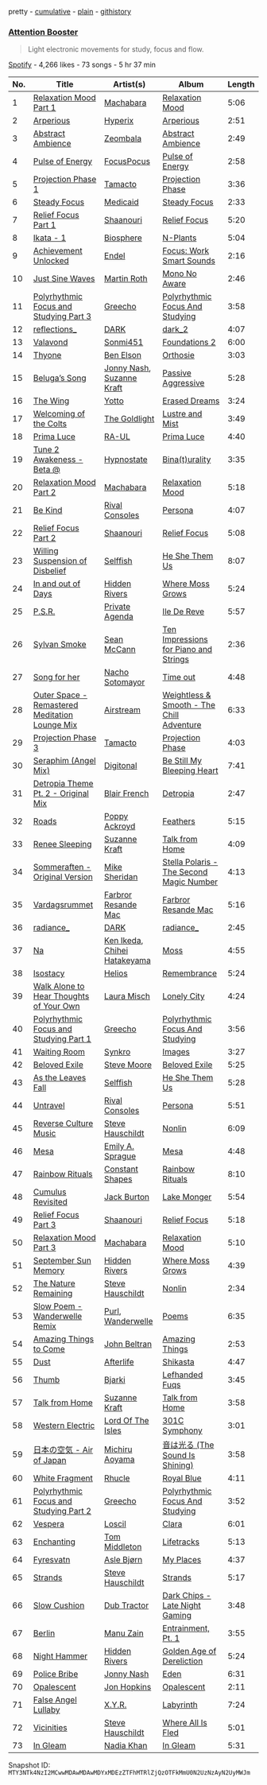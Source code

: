pretty - [cumulative](/playlists/cumulative/37i9dQZF1DX1SBMQfWoBV6.md) - [plain](/playlists/plain/37i9dQZF1DX1SBMQfWoBV6) - [githistory](https://github.githistory.xyz/mackorone/spotify-playlist-archive/blob/main/playlists/plain/37i9dQZF1DX1SBMQfWoBV6)

### [Attention Booster](https://open.spotify.com/playlist/37i9dQZF1DX1SBMQfWoBV6)

> Light electronic movements for study, focus and flow.

[Spotify](https://open.spotify.com/user/spotify) - 4,266 likes - 73 songs - 5 hr 37 min

| No. | Title | Artist(s) | Album | Length |
|---|---|---|---|---|
| 1 | [Relaxation Mood Part 1](https://open.spotify.com/track/1ITXk2XtlXEEJIjPaYxeHC) | [Machabara](https://open.spotify.com/artist/5OQe8EsRkxUlaeJ8sESTyK) | [Relaxation Mood](https://open.spotify.com/album/4oLFR8aCQj1GECAdnFhuFY) | 5:06 |
| 2 | [Arperious](https://open.spotify.com/track/6NpymTa0H0DXNQcfGBSb9M) | [Hyperix](https://open.spotify.com/artist/2vlHxzMM3LDROyxBioXC2Q) | [Arperious](https://open.spotify.com/album/5rxLM3dUbhXaItPpAsnKbh) | 2:51 |
| 3 | [Abstract Ambience](https://open.spotify.com/track/7hnCKEU2LpfD3tkfgEhnKF) | [Zeombala](https://open.spotify.com/artist/1ERLT1kdPcQocPENfka9M8) | [Abstract Ambience](https://open.spotify.com/album/5067Ai9GOj6ROHmVhUX3mn) | 2:49 |
| 4 | [Pulse of Energy](https://open.spotify.com/track/1iXrptWumZpCohHlTE1ct2) | [FocusPocus](https://open.spotify.com/artist/3PvDMOBR3e0OLBKbEU8V2k) | [Pulse of Energy](https://open.spotify.com/album/4c5VV5hL4mPGqtXgar92Lf) | 2:58 |
| 5 | [Projection Phase 1](https://open.spotify.com/track/3VUaSYzan96brB5zchJx4T) | [Tamacto](https://open.spotify.com/artist/02EvIsE0XWi2HJmTXcK2QQ) | [Projection Phase](https://open.spotify.com/album/5bDTUrvpiVmkj1j1MjegBZ) | 3:36 |
| 6 | [Steady Focus](https://open.spotify.com/track/11lLwgMsGuTS8ENsA1Tf35) | [Medicaid](https://open.spotify.com/artist/5KW4ln3Bh5bLkg02GX1vJT) | [Steady Focus](https://open.spotify.com/album/2JzAOAba2GnsDu1Pk719YI) | 2:33 |
| 7 | [Relief Focus Part 1](https://open.spotify.com/track/4iu11idQuMvhRWfeKsT7eZ) | [Shaanouri](https://open.spotify.com/artist/2FWFKErUkjpSdqcbvTsw33) | [Relief Focus](https://open.spotify.com/album/43OcuIirS6m1pDpabjy9Kx) | 5:20 |
| 8 | [Ikata \- 1](https://open.spotify.com/track/4WpJhXF5NvcZQApCRU7Fih) | [Biosphere](https://open.spotify.com/artist/2rcnAZ6DvORQ365X3zVYpr) | [N\-Plants](https://open.spotify.com/album/6O0NOaFQ56eChOtw47l9VI) | 5:04 |
| 9 | [Achievement Unlocked](https://open.spotify.com/track/1qlpsQZTzBJ3C9Padf3dCp) | [Endel](https://open.spotify.com/artist/3JNr31WfX56vgwBuIcdOt4) | [Focus: Work Smart Sounds](https://open.spotify.com/album/5sVSZ4CGxYznBbbO2DTPvV) | 2:16 |
| 10 | [Just Sine Waves](https://open.spotify.com/track/7J8NbJZXIbR3JLOUk5BITV) | [Martin Roth](https://open.spotify.com/artist/4LoSbPey3kklzX5f2KEks1) | [Mono No Aware](https://open.spotify.com/album/70hyp5k7zuvuI52UZvWBKx) | 2:46 |
| 11 | [Polyrhythmic Focus and Studying Part 3](https://open.spotify.com/track/4vtqAaig1XbUIZbCmZXp1A) | [Greecho](https://open.spotify.com/artist/13x3oBzOHHvA23aEPvrLLx) | [Polyrhythmic Focus And Studying](https://open.spotify.com/album/3eVENAC5Fr5WphpkTIEQz0) | 3:58 |
| 12 | [reflections\_](https://open.spotify.com/track/4ILaye6zO7KQ4jdfcsyZfp) | [DARK](https://open.spotify.com/artist/4mJeYvJH1WW0jLjbUh6VxM) | [dark\_2](https://open.spotify.com/album/5RaaBAphojbpJusuLNsOY9) | 4:07 |
| 13 | [Valavond](https://open.spotify.com/track/6Ff7dIvhOa6wqCxYdNDKSs) | [Sonmi451](https://open.spotify.com/artist/1rQREdU6Zyil9kuBQJvaRN) | [Foundations 2](https://open.spotify.com/album/6NiOKlzucDnE4NJAGPpv06) | 6:00 |
| 14 | [Thyone](https://open.spotify.com/track/19GN5lWipW5bg1aa8SCLTE) | [Ben Elson](https://open.spotify.com/artist/1OuL8Cuw5Ed403k0dUnloa) | [Orthosie](https://open.spotify.com/album/4NzbetkU7aw0ccC5pV7LIy) | 3:03 |
| 15 | [Beluga’s Song](https://open.spotify.com/track/1BHu8dmQWiwoh7p1vgJZKN) | [Jonny Nash](https://open.spotify.com/artist/4VnaEWTHIwbqbDCwNPpfde), [Suzanne Kraft](https://open.spotify.com/artist/1FTn5osUbCr8n7WgYmbK5m) | [Passive Aggressive](https://open.spotify.com/album/06CnAHZC6NtWc1f0vuKi9l) | 5:28 |
| 16 | [The Wing](https://open.spotify.com/track/4nIdUgjJwddAnfZhggwFpa) | [Yotto](https://open.spotify.com/artist/5Dyfxq0ZrFjjeFBdSNxDbo) | [Erased Dreams](https://open.spotify.com/album/6Q67qjhJcBsMPWS3PXF8kv) | 3:24 |
| 17 | [Welcoming of the Colts](https://open.spotify.com/track/0Htf6VECFgxlVKmS4dHrR0) | [The Goldlight](https://open.spotify.com/artist/35zOaLSrpQwL9mSBQjbK7f) | [Lustre and Mist](https://open.spotify.com/album/1cqYxODeCDRlnOqERNtXn5) | 3:49 |
| 18 | [Prima Luce](https://open.spotify.com/track/6hOMR6CFQICXK8NXpjiBh2) | [RA\-UL](https://open.spotify.com/artist/2JeqxmyESYTBLsPY9Xvdjt) | [Prima Luce](https://open.spotify.com/album/5ETvDJJqpujShOF6sUYaYc) | 4:40 |
| 19 | [Tune 2 Awakeness \- Beta @](https://open.spotify.com/track/2M52JGX9RzoeFFEN4lVMqX) | [Hypnostate](https://open.spotify.com/artist/2W4sX0RRSKjnAd599CxiX6) | [Bina\(t\)urality](https://open.spotify.com/album/0yZdZJKrLqir5aQ0PmwtHe) | 3:35 |
| 20 | [Relaxation Mood Part 2](https://open.spotify.com/track/0U4UCxiNLfa87Qn42aNBta) | [Machabara](https://open.spotify.com/artist/5OQe8EsRkxUlaeJ8sESTyK) | [Relaxation Mood](https://open.spotify.com/album/4oLFR8aCQj1GECAdnFhuFY) | 5:18 |
| 21 | [Be Kind](https://open.spotify.com/track/3rkesmzecZXrKZ7HA68OKZ) | [Rival Consoles](https://open.spotify.com/artist/05lIUgmmsmTX2N9dCKc8rC) | [Persona](https://open.spotify.com/album/1BI2mpiBt99NlNvLka4QhG) | 4:07 |
| 22 | [Relief Focus Part 2](https://open.spotify.com/track/59hLUdNHEoyvpyNzzkuq2i) | [Shaanouri](https://open.spotify.com/artist/2FWFKErUkjpSdqcbvTsw33) | [Relief Focus](https://open.spotify.com/album/43OcuIirS6m1pDpabjy9Kx) | 5:08 |
| 23 | [Willing Suspension of Disbelief](https://open.spotify.com/track/07JOkxdkKHffHm1YLbUhFg) | [Selffish](https://open.spotify.com/artist/0YIcdQQ4Mmhl4l40ubHABn) | [He She Them Us](https://open.spotify.com/album/4oyS54Dgj9V4RfwaWQO5t5) | 8:07 |
| 24 | [In and out of Days](https://open.spotify.com/track/0Rw6XHubnNlZ7joTug4ogA) | [Hidden Rivers](https://open.spotify.com/artist/3hnXe9Zah3sqkO0XzAzebp) | [Where Moss Grows](https://open.spotify.com/album/6o5cdOMQFtNjJD7TQAVb7j) | 5:24 |
| 25 | [P.S.R.](https://open.spotify.com/track/1BUK2OhjoaxPi6n7CPq25q) | [Private Agenda](https://open.spotify.com/artist/0Ach9AicviOrwIPxUPntnA) | [Ile De Reve](https://open.spotify.com/album/6amMyNzSzAfsBfMbe32bws) | 5:57 |
| 26 | [Sylvan Smoke](https://open.spotify.com/track/2Gfs49i4wLusg8WLM8Q3jS) | [Sean McCann](https://open.spotify.com/artist/7c6kXSGmiGhrr8l3CSY0Y2) | [Ten Impressions for Piano and Strings](https://open.spotify.com/album/7DOkAK4tvQ7qtKKlbAAEYK) | 2:36 |
| 27 | [Song for her](https://open.spotify.com/track/0ezGSiP56OzbGTjLQPYqSg) | [Nacho Sotomayor](https://open.spotify.com/artist/4uRLIC5uQs3CzTq7jEcrzJ) | [Time out](https://open.spotify.com/album/0p60DWfZ8j58uv5XeSZaZn) | 4:48 |
| 28 | [Outer Space \- Remastered Meditation Lounge Mix](https://open.spotify.com/track/64F9fI3h6rA2fBcvQI5HGu) | [Airstream](https://open.spotify.com/artist/64ujeKTqpc294czhOH2Dcq) | [Weightless & Smooth \- The Chill Adventure](https://open.spotify.com/album/5X173nYYGZSQzFw4YD6lZH) | 6:33 |
| 29 | [Projection Phase 3](https://open.spotify.com/track/5D2Q2uDmAgXsILAZtq3UqF) | [Tamacto](https://open.spotify.com/artist/02EvIsE0XWi2HJmTXcK2QQ) | [Projection Phase](https://open.spotify.com/album/5bDTUrvpiVmkj1j1MjegBZ) | 4:03 |
| 30 | [Seraphim \(Angel Mix\)](https://open.spotify.com/track/4TAL33N8l0k9Cvjnmqc1Qi) | [Digitonal](https://open.spotify.com/artist/5IRw6qWz0NFImXO3hNOyai) | [Be Still My Bleeping Heart](https://open.spotify.com/album/4zDPv4gYIRFhE1XUVUUO97) | 7:41 |
| 31 | [Detropia Theme Pt\. 2 \- Original Mix](https://open.spotify.com/track/6gBoS2GWFPjv8ysRszX2Se) | [Blair French](https://open.spotify.com/artist/7IRQwSJSMH7eQkLAezNZKQ) | [Detropia](https://open.spotify.com/album/3EE4WBaI3wbzbLCsUKp4Sc) | 2:47 |
| 32 | [Roads](https://open.spotify.com/track/28ihvvOj0MmaQWtmABWxQ4) | [Poppy Ackroyd](https://open.spotify.com/artist/5q3wKuiaCK8BRPZQSvehFd) | [Feathers](https://open.spotify.com/album/1e5MB6FPsENgNnr2U0B4rE) | 5:15 |
| 33 | [Renee Sleeping](https://open.spotify.com/track/0wXlOE5NioNvUozBtNmBUy) | [Suzanne Kraft](https://open.spotify.com/artist/1FTn5osUbCr8n7WgYmbK5m) | [Talk from Home](https://open.spotify.com/album/1RMrV8gQc6f3csRiNoQwP6) | 4:09 |
| 34 | [Sommeraften \- Original Version](https://open.spotify.com/track/6jO16TinSxutKz4QHvwbU2) | [Mike Sheridan](https://open.spotify.com/artist/0qdhFzhTUnvl4DP4rJSGTh) | [Stella Polaris \- The Second Magic Number](https://open.spotify.com/album/6fUjg2z2PnvMpmKRF8lplk) | 4:13 |
| 35 | [Vardagsrummet](https://open.spotify.com/track/6YWvTxRk2dQw2uGCuBLiU1) | [Farbror Resande Mac](https://open.spotify.com/artist/3VMuEdAr2K5O45tO55VSQE) | [Farbror Resande Mac](https://open.spotify.com/album/3hz55vK51FnzXGYfrxAU0w) | 5:16 |
| 36 | [radiance\_](https://open.spotify.com/track/3x7uXaVxr8f4APs8ztqtZR) | [DARK](https://open.spotify.com/artist/4mJeYvJH1WW0jLjbUh6VxM) | [radiance\_](https://open.spotify.com/album/3z6yDp5T1h1jM1wV9chpqy) | 2:45 |
| 37 | [Na](https://open.spotify.com/track/0igayHoCeYUH4KuZubiq4u) | [Ken Ikeda](https://open.spotify.com/artist/7jmgDnD5qtBb0Vw7VsGY7m), [Chihei Hatakeyama](https://open.spotify.com/artist/4G1ZsxfEEztbE1VcnNInPg) | [Moss](https://open.spotify.com/album/6Vco7xYNpXBhgHkANMHQXb) | 4:55 |
| 38 | [Isostacy](https://open.spotify.com/track/6zwtd6jCS3T4ol5cjVnwNu) | [Helios](https://open.spotify.com/artist/592TFYwu9Qb0RC1hKDbX2w) | [Remembrance](https://open.spotify.com/album/2kyXBYYTBjF0vQIux6Vl3D) | 5:24 |
| 39 | [Walk Alone to Hear Thoughts of Your Own](https://open.spotify.com/track/5vS2T09cZO5KK8VXLlB4ZF) | [Laura Misch](https://open.spotify.com/artist/0NrVrf231eji48nhNUJTXe) | [Lonely City](https://open.spotify.com/album/4GyAthXR1rB5aTV4dY5DIP) | 4:24 |
| 40 | [Polyrhythmic Focus and Studying Part 1](https://open.spotify.com/track/6vzlTcJBemMHOK6rNlW99C) | [Greecho](https://open.spotify.com/artist/13x3oBzOHHvA23aEPvrLLx) | [Polyrhythmic Focus And Studying](https://open.spotify.com/album/3eVENAC5Fr5WphpkTIEQz0) | 3:56 |
| 41 | [Waiting Room](https://open.spotify.com/track/3kuPtyMyUHU12IY37YpQyn) | [Synkro](https://open.spotify.com/artist/4B5oxjbZ2CClTNt8iEiC4n) | [Images](https://open.spotify.com/album/30nbMptCBZMuRjdfS0ACdL) | 3:27 |
| 42 | [Beloved Exile](https://open.spotify.com/track/0fnZFOirxnGpo9UdaG8Ndj) | [Steve Moore](https://open.spotify.com/artist/7kcEevbRjcqtpjVgoYcq05) | [Beloved Exile](https://open.spotify.com/album/40TxdeBrR0OTGQD6etnhyJ) | 5:25 |
| 43 | [As the Leaves Fall](https://open.spotify.com/track/6IL0hp5UGrDvL0S1B7UVM1) | [Selffish](https://open.spotify.com/artist/0YIcdQQ4Mmhl4l40ubHABn) | [He She Them Us](https://open.spotify.com/album/4oyS54Dgj9V4RfwaWQO5t5) | 5:28 |
| 44 | [Untravel](https://open.spotify.com/track/39tUHDzQ5nlGPtYaA71Y9v) | [Rival Consoles](https://open.spotify.com/artist/05lIUgmmsmTX2N9dCKc8rC) | [Persona](https://open.spotify.com/album/1BI2mpiBt99NlNvLka4QhG) | 5:51 |
| 45 | [Reverse Culture Music](https://open.spotify.com/track/31Wl8j2L7CUPXjyQ4QCFfK) | [Steve Hauschildt](https://open.spotify.com/artist/2L00vHmYcwC9OlsEv6M5UO) | [Nonlin](https://open.spotify.com/album/1HG66ZvnAjtbKyWoXvBLTn) | 6:09 |
| 46 | [Mesa](https://open.spotify.com/track/5DKCnRq996KYGkzOwSWcGV) | [Emily A\. Sprague](https://open.spotify.com/artist/3GeWutjuNRg9uRqiIejRT9) | [Mesa](https://open.spotify.com/album/1bZmrAVkNM71HIrVHSDP30) | 4:48 |
| 47 | [Rainbow Rituals](https://open.spotify.com/track/4th6rCEHEtmBiP3kFTsyTF) | [Constant Shapes](https://open.spotify.com/artist/4O81OJGfgxw7hD2lXowBNy) | [Rainbow Rituals](https://open.spotify.com/album/4hmdNKvi9gh5dJ9o6UpAuw) | 8:10 |
| 48 | [Cumulus Revisited](https://open.spotify.com/track/2ez9u28AzhRDfvjg3PHaro) | [Jack Burton](https://open.spotify.com/artist/6AnQoELy6TktzDtKzHORHZ) | [Lake Monger](https://open.spotify.com/album/3fanKX5paSuCg8V0InZFbZ) | 5:54 |
| 49 | [Relief Focus Part 3](https://open.spotify.com/track/7pSKNm4guMlOJ3YJPcVD79) | [Shaanouri](https://open.spotify.com/artist/2FWFKErUkjpSdqcbvTsw33) | [Relief Focus](https://open.spotify.com/album/43OcuIirS6m1pDpabjy9Kx) | 5:18 |
| 50 | [Relaxation Mood Part 3](https://open.spotify.com/track/3qGDQ5XW2u826nLF5Wq9Cn) | [Machabara](https://open.spotify.com/artist/5OQe8EsRkxUlaeJ8sESTyK) | [Relaxation Mood](https://open.spotify.com/album/4oLFR8aCQj1GECAdnFhuFY) | 5:10 |
| 51 | [September Sun Memory](https://open.spotify.com/track/1zFEzGl2UDVZQoIifW9U5q) | [Hidden Rivers](https://open.spotify.com/artist/3hnXe9Zah3sqkO0XzAzebp) | [Where Moss Grows](https://open.spotify.com/album/6o5cdOMQFtNjJD7TQAVb7j) | 4:39 |
| 52 | [The Nature Remaining](https://open.spotify.com/track/37b5FbBDQCxAPherM5mCsv) | [Steve Hauschildt](https://open.spotify.com/artist/2L00vHmYcwC9OlsEv6M5UO) | [Nonlin](https://open.spotify.com/album/1HG66ZvnAjtbKyWoXvBLTn) | 2:34 |
| 53 | [Slow Poem \- Wanderwelle Remix](https://open.spotify.com/track/3OP4YAMeW1xKDfPNlfBQlL) | [Purl](https://open.spotify.com/artist/3YdYnP4A4qJtw2sm4YmY1f), [Wanderwelle](https://open.spotify.com/artist/2042fteQud87cIM8K6VARW) | [Poems](https://open.spotify.com/album/66IidTi4UcG2eTrTVeQGak) | 6:35 |
| 54 | [Amazing Things to Come](https://open.spotify.com/track/6ocXaLZ1ooYNJejDnGxRx8) | [John Beltran](https://open.spotify.com/artist/0si3qPiSptTnVbdGByVAMd) | [Amazing Things](https://open.spotify.com/album/0DBiS3ynX5LmsZjv7OnvQW) | 2:53 |
| 55 | [Dust](https://open.spotify.com/track/0SVkJnFaT6y5eCMosHwvVZ) | [Afterlife](https://open.spotify.com/artist/6gnvHPFDgWP4LiES4X0Ajz) | [Shikasta](https://open.spotify.com/album/0IONJPCk2P7ym03G3RGwh9) | 4:47 |
| 56 | [Thumb](https://open.spotify.com/track/0xMBvIDJFsMbrs1BHDVpFq) | [Bjarki](https://open.spotify.com/artist/6FtSCON62H1CEJtN39y9yI) | [Lefhanded Fuqs](https://open.spotify.com/album/0oRaS0KTSRRAOfZnZova2C) | 3:45 |
| 57 | [Talk from Home](https://open.spotify.com/track/48rB6oYm5Tej08IHn6aJsB) | [Suzanne Kraft](https://open.spotify.com/artist/1FTn5osUbCr8n7WgYmbK5m) | [Talk from Home](https://open.spotify.com/album/1RMrV8gQc6f3csRiNoQwP6) | 3:58 |
| 58 | [Western Electric](https://open.spotify.com/track/5LwWTwkjy0IZLbneYZ6IXS) | [Lord Of The Isles](https://open.spotify.com/artist/2PoiNhvPSC4fivyrDJOoru) | [301C Symphony](https://open.spotify.com/album/7xoinXkUgCctFPr9VnzY6u) | 3:01 |
| 59 | [日本の空気 \- Air of Japan](https://open.spotify.com/track/4wKQfi7BK5PgqkOyy288Iw) | [Michiru Aoyama](https://open.spotify.com/artist/75cLQlfceOKJMop2LqS4Fu) | [音は光る \(The Sound Is Shining\)](https://open.spotify.com/album/1GYbiaI0mZ9OQPnggq6d4T) | 3:58 |
| 60 | [White Fragment](https://open.spotify.com/track/2wnKNjSi5RMSIUgNMV46W7) | [Rhucle](https://open.spotify.com/artist/0y0cl3t1UlQf0730g7Zjkl) | [Royal Blue](https://open.spotify.com/album/6pmKXb63Osnj2DnCy0lb2z) | 4:11 |
| 61 | [Polyrhythmic Focus and Studying Part 2](https://open.spotify.com/track/5FneMKMi7lIfZfNckmb9oo) | [Greecho](https://open.spotify.com/artist/13x3oBzOHHvA23aEPvrLLx) | [Polyrhythmic Focus And Studying](https://open.spotify.com/album/3eVENAC5Fr5WphpkTIEQz0) | 3:52 |
| 62 | [Vespera](https://open.spotify.com/track/0K4cKSPVOmhept61aZto3P) | [Loscil](https://open.spotify.com/artist/3GM5cpCBadq2PMHjFoEvhK) | [Clara](https://open.spotify.com/album/1QU235rCtednzHCJgperwb) | 6:01 |
| 63 | [Enchanting](https://open.spotify.com/track/3JBLGpxaBZrhnrOwmUV99n) | [Tom Middleton](https://open.spotify.com/artist/7KygebVvltzvrQxNnukuFT) | [Lifetracks](https://open.spotify.com/album/1wM3q5NJN8n0Y2hi4fPfSi) | 5:13 |
| 64 | [Fyresvatn](https://open.spotify.com/track/3oXtuTObYRvhsShC7I96M5) | [Asle Bjørn](https://open.spotify.com/artist/5ktwEgR7MPFnz1QuYdUcmq) | [My Places](https://open.spotify.com/album/0hBJ0y5ms0sU5j2tK7X75J) | 4:37 |
| 65 | [Strands](https://open.spotify.com/track/0XA6999Nceq9KDYlqC7H06) | [Steve Hauschildt](https://open.spotify.com/artist/2L00vHmYcwC9OlsEv6M5UO) | [Strands](https://open.spotify.com/album/2W0Onu4JKgSYhJAzR19cZ0) | 5:17 |
| 66 | [Slow Cushion](https://open.spotify.com/track/37yBASNjiBBcn3ilKqdW5W) | [Dub Tractor](https://open.spotify.com/artist/3uBuZhRPzJrsdk6JxJWJuw) | [Dark Chips \- Late Night Gaming](https://open.spotify.com/album/6sWMb2CMnQDv05yUopSLpV) | 3:48 |
| 67 | [Berlin](https://open.spotify.com/track/2ydduzcA723lZ4K9DLq8io) | [Manu Zain](https://open.spotify.com/artist/6MIXwGBFXAuLoaZ6s0fCT7) | [Entrainment, Pt\. 1](https://open.spotify.com/album/72HmKF1GsLmqCcGgCDFnOV) | 3:55 |
| 68 | [Night Hammer](https://open.spotify.com/track/661gdtPwxBK9pYp3nulHoS) | [Hidden Rivers](https://open.spotify.com/artist/3hnXe9Zah3sqkO0XzAzebp) | [Golden Age of Dereliction](https://open.spotify.com/album/29gXtFxpaHQZIC3Ab13Q5s) | 5:24 |
| 69 | [Police Bribe](https://open.spotify.com/track/1yklYLJIko5j4Xyl7lWyl4) | [Jonny Nash](https://open.spotify.com/artist/4VnaEWTHIwbqbDCwNPpfde) | [Eden](https://open.spotify.com/album/5OAhAX8l7bD69fqhgKuGoH) | 6:31 |
| 70 | [Opalescent](https://open.spotify.com/track/4Bpx1CO7TsoaLKxQ4anISr) | [Jon Hopkins](https://open.spotify.com/artist/7yxi31szvlbwvKq9dYOmFI) | [Opalescent](https://open.spotify.com/album/04GI4HyiQkhccc95GVAaan) | 2:11 |
| 71 | [False Angel Lullaby](https://open.spotify.com/track/5Q9QWEZCmxTMTC25HrUaEf) | [X.Y.R.](https://open.spotify.com/artist/6toHLoCsmqKPjtprSVucxz) | [Labyrinth](https://open.spotify.com/album/2uXc2ajokBOxI2FX27icQ9) | 7:24 |
| 72 | [Vicinities](https://open.spotify.com/track/0GbG6xZEk5vvGGkXyqaAHI) | [Steve Hauschildt](https://open.spotify.com/artist/2L00vHmYcwC9OlsEv6M5UO) | [Where All Is Fled](https://open.spotify.com/album/0DSX1JfPpFz03OmBHJBRsG) | 5:01 |
| 73 | [In Gleam](https://open.spotify.com/track/65n315tA59gt8sAUdG4Bcc) | [Nadia Khan](https://open.spotify.com/artist/0loiPes37ZaRogGkUvPRNQ) | [In Gleam](https://open.spotify.com/album/2IJI1sCPaJvqx9yInRORd0) | 5:31 |

Snapshot ID: `MTY3NTk4NzI2MCwwMDAwMDAwMDYxMDEzZTFhMTRlZjQzOTFkMmU0N2UzNzAyN2UyMWJm`
